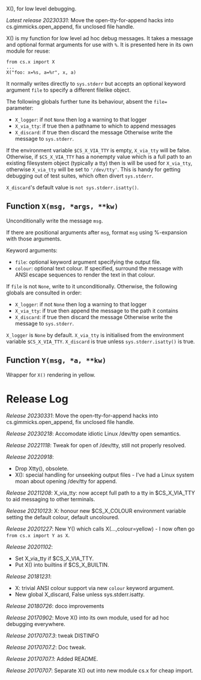 X(), for low level debugging.

*Latest release 20230331*:
Move the open-tty-for-append hacks into cs.gimmicks.open_append, fix unclosed file handle.

X() is my function for low level ad hoc debug messages.
It takes a message and optional format arguments for use with `%`.
It is presented here in its own module for reuse:

    from cs.x import X
    ...
    X("foo: x=%s, a=%r", x, a)

It normally writes directly to `sys.stderr` but accepts an optional
keyword argument `file` to specify a different filelike object.

The following globals further tune its behaviour,
absent the `file=` parameter:
* `X_logger`: if not `None` then log a warning to that logger
* `X_via_tty`: if true then a pathname to which to append messages
* `X_discard`: if true then discard the message
Otherwise write the message to `sys.stderr`.

If the environment variable `$CS_X_VIA_TTY` is empty,
`X_via_tty` will be false.
Otherwise,
if `$CS_X_VIA_TTY` has a nonempty value which is a full path
to an existing filesystem object (typically a tty)
then is will be used for `X_via_tty`,
otherwise `X_via_tty` will be set to `'/dev/tty'`.
This is handy for getting debugging out of test suites,
which often divert `sys.stderr`.

`X_discard`'s default value is `not sys.stderr.isatty()`.

## Function `X(msg, *args, **kw)`

Unconditionally write the message `msg`.

If there are positional arguments after `msg`,
format `msg` using %-expansion with those arguments.

Keyword arguments:
* `file`: optional keyword argument specifying the output file.
* `colour`: optional text colour.
  If specified, surround the message with ANSI escape sequences
  to render the text in that colour.

If `file` is not `None`, write to it unconditionally.
Otherwise, the following globals are consulted in order:
* `X_logger`: if not `None` then log a warning to that logger
* `X_via_tty`: if true then append the message to the path it contains
* `X_discard`: if true then discard the message
Otherwise write the message to `sys.stderr`.

`X_logger` is `None` by default.
`X_via_tty` is initialised from the environment variable `$CS_X_VIA_TTY`.
`X_discard` is true unless `sys.stderr.isatty()` is true.

## Function `Y(msg, *a, **kw)`

Wrapper for `X()` rendering in yellow.

# Release Log



*Release 20230331*:
Move the open-tty-for-append hacks into cs.gimmicks.open_append, fix unclosed file handle.

*Release 20230218*:
Accomodate idiotic Linux /dev/tty open semantics.

*Release 20221118*:
Tweak for open of /dev/tty, still not properly resolved.

*Release 20220918*:
* Drop Xtty(), obsolete.
* X(): special handling for unseeking output files - I've had a Linux system moan about opening /dev/tty for append.

*Release 20211208*:
X_via_tty: now accept full path to a tty in $CS_X_VIA_TTY to aid messaging to other terminals.

*Release 20210123*:
X: honour new $CS_X_COLOUR environment variable setting the default colour, default uncoloured.

*Release 20201227*:
New Y() which calls X(...,colour=yellow) - I now often go `from cs.x import Y as X`.

*Release 20201102*:
* Set X_via_tty if $CS_X_VIA_TTY.
* Put X() into builtins if $CS_X_BUILTIN.

*Release 20181231*:
* X: trivial ANSI colour support via new `colour` keyword argument.
* New global X_discard, False unless sys.stderr.isatty.

*Release 20180726*:
doco improvements

*Release 20170902*:
Move X() into its own module, used for ad hoc debugging everywhere.

*Release 20170707.3*:
tweak DISTINFO

*Release 20170707.2*:
Doc tweak.

*Release 20170707.1*:
Added README.

*Release 20170707*:
Separate X() out into new module cs.x for cheap import.
